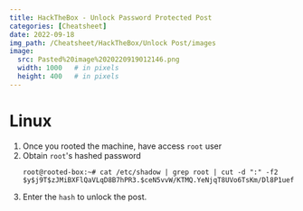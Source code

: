```yaml
---
title: HackTheBox - Unlock Password Protected Post
categories: [Cheatsheet]
date: 2022-09-18
img_path: /Cheatsheet/HackTheBox/Unlock Post/images
image:
  src: Pasted%20image%2020220919012146.png
  width: 1000   # in pixels
  height: 400   # in pixels
---
```


# Linux
1. Once you rooted the machine, have access `root` user
2. Obtain `root`'s hashed password
	```
	root@rooted-box:~# cat /etc/shadow | grep root | cut -d ":" -f2
	$y$j9T$zJMiBXFlQaVLqD8B7hPR3.$ceN5vvW/KTMQ.YeNjqT8UVo6TsKm/Dl8P1uefK6v5A1
	```
3. Enter the `hash` to unlock the post.